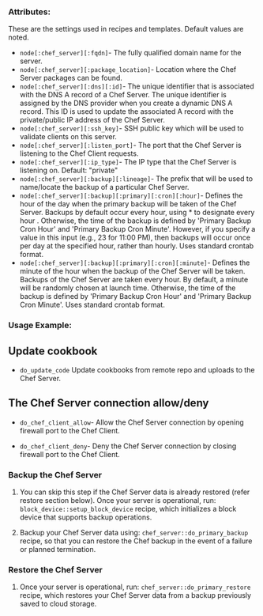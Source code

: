 ### Attributes:

These are the settings used in recipes and templates. Default values are noted.
* `node[:chef_server][:fqdn]`-
  The fully qualified domain name for the server.
* `node[:chef_server][:package_location]`-
  Location where the Chef Server packages can be found.
* `node[:chef_server][:dns][:id]`-
  The unique identifier that is associated with the DNS A record of a Chef
  Server. The unique identifier is assigned by the DNS provider when you
  create a dynamic DNS A record. This ID is used to update the associated A
  record with the private/public IP address of the Chef Server.
* `node[:chef_server][:ssh_key]`-
  SSH public key which will be used to validate clients on this server.
* `node[:chef_server][:listen_port]`-
  The port that the Chef Server is listening to the Chef Client requests.
* `node[:chef_server][:ip_type]`-
  The IP type that the Chef Server is listening on. Default: "private"
* `node[:chef_server][:backup][:lineage]`-
  The prefix that will be used to name/locate the backup of a particular Chef
  Server.
* `node[:chef_server][:backup][:primary][:cron][:hour]`-
  Defines the hour of the day when the primary backup will be taken of the Chef
  Server. Backups by default occur every hour, using * to designate every hour
  . Otherwise, the time of the backup is defined by 'Primary Backup Cron Hour'
  and 'Primary Backup Cron Minute'. However, if you specify a value in this
  input (e.g., 23 for 11:00 PM), then backups will occur once per day at the
  specified hour, rather than hourly. Uses standard crontab format.
* `node[:chef_server][:backup][:primary][:cron][:minute]`-
  Defines the minute of the hour when the backup of the Chef Server will be
  taken. Backups of the Chef Server are taken every hour. By default, a minute
  will be randomly chosen at launch time. Otherwise, the time of the backup is
  defined by 'Primary Backup Cron Hour' and 'Primary Backup Cron Minute'. Uses
  standard crontab format.
### Usage Example:

## Update cookbook
* `do_update_code`
  Update cookbooks from remote repo and uploads to the Chef Server.

## The Chef Server connection allow/deny
* `do_chef_client_allow`-
  Allow the Chef Server connection by opening firewall port to the Chef Client.

* `do_chef_client_deny`-
  Deny the Chef Server connection by closing firewall port to the Chef Client.

### Backup the Chef Server
1. You can skip this step if the Chef Server data is already restored (refer
    restore section below).
   Once your server is operational, run: `block_device::setup_block_device`
   recipe, which initializes a block device that supports backup operations.

2. Backup your Chef Server data using: `chef_server::do_primary_backup` recipe,
   so that you can restore the Chef backup in the event of a failure or planned
   termination.

### Restore the Chef Server
1. Once your server is operational, run: `chef_server::do_primary_restore`
   recipe, which restores your Chef Server data from a backup previously saved
   to cloud storage.
